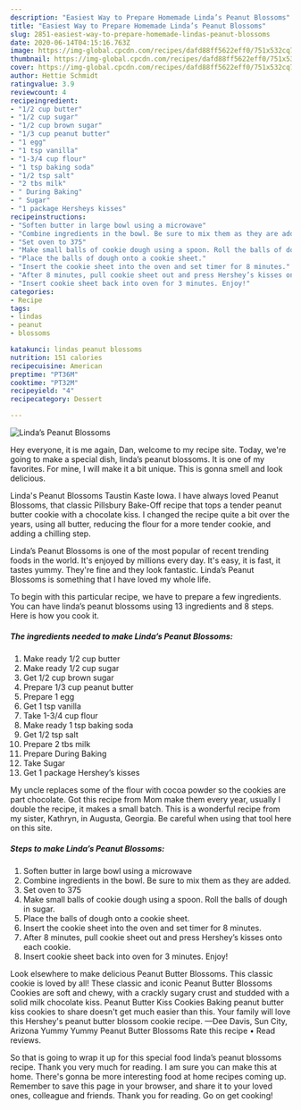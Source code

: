 ```yaml
---
description: "Easiest Way to Prepare Homemade Linda’s Peanut Blossoms"
title: "Easiest Way to Prepare Homemade Linda’s Peanut Blossoms"
slug: 2851-easiest-way-to-prepare-homemade-lindas-peanut-blossoms
date: 2020-06-14T04:15:16.763Z
image: https://img-global.cpcdn.com/recipes/dafd88ff5622eff0/751x532cq70/lindas-peanut-blossoms-recipe-main-photo.jpg
thumbnail: https://img-global.cpcdn.com/recipes/dafd88ff5622eff0/751x532cq70/lindas-peanut-blossoms-recipe-main-photo.jpg
cover: https://img-global.cpcdn.com/recipes/dafd88ff5622eff0/751x532cq70/lindas-peanut-blossoms-recipe-main-photo.jpg
author: Hettie Schmidt
ratingvalue: 3.9
reviewcount: 4
recipeingredient:
- "1/2 cup butter"
- "1/2 cup sugar"
- "1/2 cup brown sugar"
- "1/3 cup peanut butter"
- "1 egg"
- "1 tsp vanilla"
- "1-3/4 cup flour"
- "1 tsp baking soda"
- "1/2 tsp salt"
- "2 tbs milk"
- " During Baking"
- " Sugar"
- "1 package Hersheys kisses"
recipeinstructions:
- "Soften butter in large bowl using a microwave"
- "Combine ingredients in the bowl. Be sure to mix them as they are added."
- "Set oven to 375"
- "Make small balls of cookie dough using a spoon. Roll the balls of dough in sugar."
- "Place the balls of dough onto a cookie sheet."
- "Insert the cookie sheet into the oven and set timer for 8 minutes."
- "After 8 minutes, pull cookie sheet out and press Hershey’s kisses onto each cookie."
- "Insert cookie sheet back into oven for 3 minutes. Enjoy!"
categories:
- Recipe
tags:
- lindas
- peanut
- blossoms

katakunci: lindas peanut blossoms 
nutrition: 151 calories
recipecuisine: American
preptime: "PT36M"
cooktime: "PT32M"
recipeyield: "4"
recipecategory: Dessert

---
```



![Linda’s Peanut Blossoms](https://img-global.cpcdn.com/recipes/dafd88ff5622eff0/751x532cq70/lindas-peanut-blossoms-recipe-main-photo.jpg)

Hey everyone, it is me again, Dan, welcome to my recipe site. Today, we're going to make a special dish, linda’s peanut blossoms. It is one of my favorites. For mine, I will make it a bit unique. This is gonna smell and look delicious.

Linda&#39;s Peanut Blossoms Taustin Kaste Iowa. I have always loved Peanut Blossoms, that classic Pillsbury Bake-Off recipe that tops a tender peanut butter cookie with a chocolate kiss. I changed the recipe quite a bit over the years, using all butter, reducing the flour for a more tender cookie, and adding a chilling step.

Linda’s Peanut Blossoms is one of the most popular of recent trending foods in the world. It's enjoyed by millions every day. It's easy, it is fast, it tastes yummy. They're fine and they look fantastic. Linda’s Peanut Blossoms is something that I have loved my whole life.


To begin with this particular recipe, we have to prepare a few ingredients. You can have linda’s peanut blossoms using 13 ingredients and 8 steps. Here is how you cook it.

<!--inarticleads1-->

##### The ingredients needed to make Linda’s Peanut Blossoms:

1. Make ready 1/2 cup butter
1. Make ready 1/2 cup sugar
1. Get 1/2 cup brown sugar
1. Prepare 1/3 cup peanut butter
1. Prepare 1 egg
1. Get 1 tsp vanilla
1. Take 1-3/4 cup flour
1. Make ready 1 tsp baking soda
1. Get 1/2 tsp salt
1. Prepare 2 tbs milk
1. Prepare  During Baking
1. Take  Sugar
1. Get 1 package Hershey’s kisses


My uncle replaces some of the flour with cocoa powder so the cookies are part chocolate. Got this recipe from Mom make them every year, usually I double the recipe, it makes a small batch. This is a wonderful recipe from my sister, Kathryn, in Augusta, Georgia. Be careful when using that tool here on this site. 

<!--inarticleads2-->

##### Steps to make Linda’s Peanut Blossoms:

1. Soften butter in large bowl using a microwave
1. Combine ingredients in the bowl. Be sure to mix them as they are added.
1. Set oven to 375
1. Make small balls of cookie dough using a spoon. Roll the balls of dough in sugar.
1. Place the balls of dough onto a cookie sheet.
1. Insert the cookie sheet into the oven and set timer for 8 minutes.
1. After 8 minutes, pull cookie sheet out and press Hershey’s kisses onto each cookie.
1. Insert cookie sheet back into oven for 3 minutes. Enjoy!


Look elsewhere to make delicious Peanut Butter Blossoms. This classic cookie is loved by all! These classic and iconic Peanut Butter Blossoms Cookies are soft and chewy, with a crackly sugary crust and studded with a solid milk chocolate kiss. Peanut Butter Kiss Cookies Baking peanut butter kiss cookies to share doesn&#39;t get much easier than this. Your family will love this Hershey&#39;s peanut butter blossom cookie recipe. —Dee Davis, Sun City, Arizona Yummy Yummy Peanut Butter Blossoms Rate this recipe • Read reviews. 

So that is going to wrap it up for this special food linda’s peanut blossoms recipe. Thank you very much for reading. I am sure you can make this at home. There's gonna be more interesting food at home recipes coming up. Remember to save this page in your browser, and share it to your loved ones, colleague and friends. Thank you for reading. Go on get cooking!
